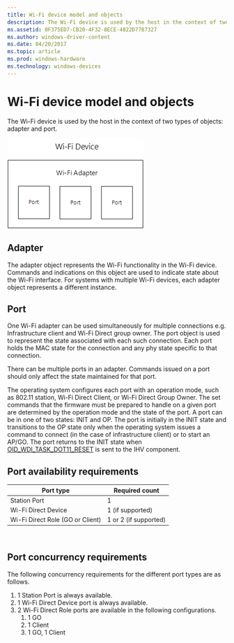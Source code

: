 ```yaml
---
title: Wi-Fi device model and objects
description: The Wi-Fi device is used by the host in the context of two types of objects adapter and port.
ms.assetid: 0F375ED7-CB20-4F32-8ECE-4822D7787327
ms.author: windows-driver-content
ms.date: 04/20/2017
ms.topic: article
ms.prod: windows-hardware
ms.technology: windows-devices
---
```


# Wi-Fi device model and objects


The Wi-Fi device is used by the host in the context of two types of objects: adapter and port.

![wdi device model](images/wdi-object-model.png)

## Adapter


The adapter object represents the Wi-Fi functionality in the Wi-Fi device. Commands and indications on this object are used to indicate state about the Wi-Fi interface. For systems with multiple Wi-Fi devices, each adapter object represents a different instance.

## Port


One Wi-Fi adapter can be used simultaneously for multiple connections e.g. Infrastructure client and Wi-Fi Direct group owner. The port object is used to represent the state associated with each such connection. Each port holds the MAC state for the connection and any phy state specific to that connection.

There can be multiple ports in an adapter. Commands issued on a port should only affect the state maintained for that port.

The operating system configures each port with an operation mode, such as 802.11 station, Wi-Fi Direct Client, or Wi-Fi Direct Group Owner. The set commands that the firmware must be prepared to handle on a given port are determined by the operation mode and the state of the port. A port can be in one of two states: INIT and OP. The port is initially in the INIT state and transitions to the OP state only when the operating system issues a command to connect (in the case of infrastructure client) or to start an AP/GO. The port returns to the INIT state when [OID\_WDI\_TASK\_DOT11\_RESET](https://msdn.microsoft.com/library/windows/hardware/dn925952) is sent to the IHV component.

## Port availability requirements


| Port type                        | Required count        |
|----------------------------------|-----------------------|
| Station Port                     | 1                     |
| Wi-Fi Direct Device              | 1 (if supported)      |
| Wi-Fi Direct Role (GO or Client) | 1 or 2 (if supported) |

 

## Port concurrency requirements


The following concurrency requirements for the different port types are as follows.

1.  1 Station Port is always available.
2.  1 Wi-Fi Direct Device port is always available.
3.  2 Wi-Fi Direct Role ports are available in the following configurations.
    1.  1 GO
    2.  1 Client
    3.  1 GO, 1 Client

 

 





